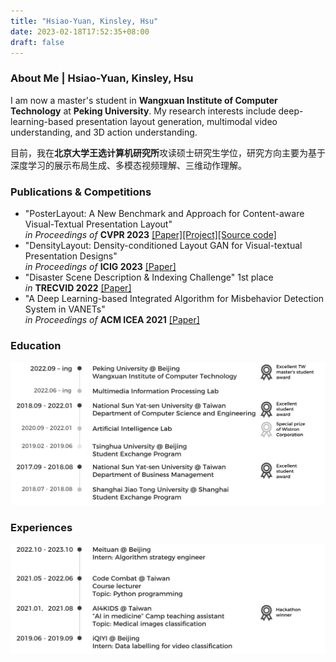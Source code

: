 ```yaml
---
title: "Hsiao-Yuan, Kinsley, Hsu"
date: 2023-02-18T17:52:35+08:00
draft: false
---
```


### About Me | Hsiao-Yuan, Kinsley, Hsu

I am now a master\'s student in **Wangxuan Institute of Computer Technology** at **Peking University**. My research interests include deep-learning-based presentation layout generation, multimodal video understanding, and 3D action understanding.

目前，我在**北京大学王选计算机研究所**攻读硕士研究生学位，研究方向主要为基于深度学习的展示布局生成、多模态视频理解、三维动作理解。

### Publications & Competitions

- \"PosterLayout: A New Benchmark and Approach for Content-aware Visual-Textual Presentation Layout\"<br />*in Proceedings of* **CVPR 2023** [[Paper]](https://openaccess.thecvf.com/content/CVPR2023/html/Hsu_PosterLayout_A_New_Benchmark_and_Approach_for_Content-Aware_Visual-Textual_Presentation_CVPR_2023_paper.html)[[Project]](http://39.108.48.32/mipl/PosterLayout/)[[Source code]](https://github.com/PKU-ICST-MIPL/PosterLayout-CVPR2023)
- \"DensityLayout: Density-conditioned Layout GAN for Visual-textual Presentation Designs\"<br />*in Proceedings of* **ICIG 2023** [[Paper]](http://dx.doi.org/10.1007/978-3-031-46308-2_16)
- \"Disaster Scene Description & Indexing Challenge\" 1st place<br />*in* **TRECVID 2022** [[Paper]](https://www-nlpir.nist.gov/projects/tvpubs/tv22.papers/pku_wict.pdf)
- \"A Deep Learning-based Integrated Algorithm for Misbehavior Detection System in VANETs\"<br />*in Proceedings of* **ACM ICEA 2021** [[Paper]](https://dl.acm.org/doi/abs/10.1145/3491396.3506509)

### Education
<img src="education.png">

### Experiences
<img src="experience.png">
